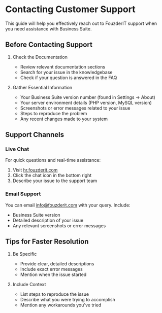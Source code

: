# Contacting Customer Support

This guide will help you effectively reach out to FouzderIT support when you need assistance with Business Suite.

## Before Contacting Support

1.  Check the Documentation
    
    -   Review relevant documentation sections
    -   Search for your issue in the knowledgebase
    -   Check if your question is answered in the FAQ
2.  Gather Essential Information
    
    -   Your Business Suite version number (found in Settings → About)
    -   Your server environment details (PHP version, MySQL version)
    -   Screenshots or error messages related to your issue
    -   Steps to reproduce the problem
    -   Any recent changes made to your system

## Support Channels

### Live Chat

For quick questions and real-time assistance:

1.  Visit [hr.fouzderit.com](http://hr.fouzderit.com/)
2.  Click the chat icon in the bottom right
3.  Describe your issue to the support team

### Email Support

You can email [info@fouzderit.com](mailto:info@fouzderit.com) with your query. Include:

-   Business Suite version
-   Detailed description of your issue
-   Any relevant screenshots or error messages

## Tips for Faster Resolution

1.  Be Specific
    
    -   Provide clear, detailed descriptions
    -   Include exact error messages
    -   Mention when the issue started
2.  Include Context
    
    -   List steps to reproduce the issue
    -   Describe what you were trying to accomplish
    -   Mention any workarounds you've tried